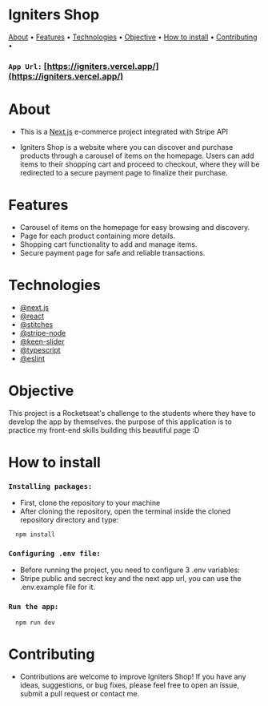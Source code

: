 <h1>Igniters Shop</h1>
<p>
 <a href="#about">About</a> • 
 <a href="#features">Features</a> • 
 <a href="#technologies">Technologies</a> • 
 <a href="#objective">Objective</a> •
 <a href="#how-to-install">How to install</a> • 
 <a href="#contributing">Contributing</a> • 
</p>

### `App Url:` [https://igniters.vercel.app/](https://igniters.vercel.app/)

# About
- This is a [Next.js](https://nextjs.org/) e-commerce project integrated with Stripe API

- Igniters Shop is a website where you can discover and purchase products through a carousel of items on the homepage. Users can add items to their shopping cart and proceed to checkout, where they will be redirected to a secure payment page to finalize their purchase.

# Features
- Carousel of items on the homepage for easy browsing and discovery.
- Page for each product containing more details.
- Shopping cart functionality to add and manage items.
- Secure payment page for safe and reliable transactions.

# Technologies
- [@next.js](https://nextjs.org/)
- [@react](https://react.dev/)
- [@stitches](https://stitches.dev/)
- [@stripe-node](https://github.com/stripe/stripe-node)
- [@keen-slider](https://keen-slider.io/)
- [@typescript](https://www.typescriptlang.org/)
- [@eslint](https://eslint.org/)

# Objective
This project is a Rocketseat's challenge to the students where they have to develop the app by themselves.
the purpose of this application is to practice my front-end skills building this beautiful page :D

# How to install
### `Installing packages:`
- First, clone the repository to your machine
- After cloning the repository, open the terminal inside the cloned repository directory and type:
```
  npm install
```

### `Configuring .env file:`
- Before running the project, you need to configure 3 .env variables:
- Stripe public and secrect key and the next app url, you can use the .env.example file for it.

### `Run the app:`
```
  npm run dev
```

# Contributing

- Contributions are welcome to improve Igniters Shop! If you have any ideas, suggestions, or bug fixes, please feel free to open an issue, submit a pull request or contact me.
